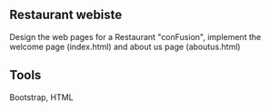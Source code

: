 ## Restaurant webiste
Design the web pages for a Restaurant "conFusion", implement the welcome page (index.html) and about us page (aboutus.html)

## Tools
Bootstrap, HTML
